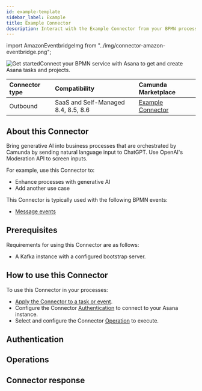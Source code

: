 ```yaml
---
id: example-template
sidebar_label: Example
title: Example Connector
description: Interact with the Example Connector from your BPMN process.
---
```


import AmazonEventbridgeImg from "../img/connector-amazon-eventbridge.png";

<p><img src={AmazonEventbridgeImg} alt="Get started" style={{border: '1px solid #ddd', borderRadius: '8px', padding: '5px', marginLeft: '20px', marginRight: '20', marginTop: '0', float: 'right', width: '95px'}}/>Connect your BPMN service with Asana to get and create Asana tasks and projects.</p>

| Connector type | Compatibility                       | Camunda Marketplace                                                                       |
| :------------- | :---------------------------------- | :---------------------------------------------------------------------------------------- |
| Outbound       | SaaS and Self-Managed 8.4, 8.5, 8.6 | [Example Connector](https://marketplace.camunda.com/en-US/apps/418707/alfresco-connector) |

## About this Connector

Bring generative AI into business processes that are orchestrated by Camunda by sending natural language input to ChatGPT. Use OpenAI's Moderation API to screen inputs.

For example, use this Connector to:

- Enhance processes with generative AI
- Add another use case

This Connector is typically used with the following BPMN events:

- [Message events](https://docs.camunda.io/docs/next/components/modeler/bpmn/message-events/)

## Prerequisites

Requirements for using this Connector are as follows:

- A Kafka instance with a configured bootstrap server.

## How to use this Connector

To use this Connector in your processes:

- [Apply the Connector to a task or event](/components/connectors/use-connectors/outbound.md).
- Configure the Connector [Authentication](#authentication) to connect to your Asana instance.
- Select and configure the Connector [Operation](#operations) to execute.

## Authentication

## Operations

## Connector response
